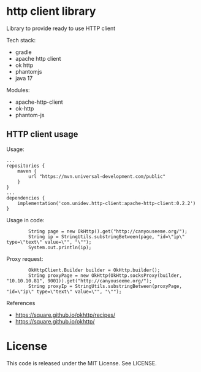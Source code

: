 # http client library

Library to provide ready to use HTTP client 

Tech stack:
 * gradle
 * apache http client
 * ok http
 * phantomjs
 * java 17

Modules:
 * apache-http-client
 * ok-http
 * phantom-js

## HTTP client usage

Usage:
```
...
repositories {
    maven {
        url "https://mvn.universal-development.com/public" 
    }
}
...
dependencies {
	implementation('com.unidev.http-client:apache-http-client:0.2.2')
}

```
Usage in code:
```
        String page = new OkHttp().get("http://canyouseeme.org/");
        String ip = StringUtils.substringBetween(page, "id=\"ip\" type=\"text\" value=\"", "\"");
        System.out.println(ip);
```

Proxy request:
```
        OkHttpClient.Builder builder = OkHttp.builder();
        String proxyPage = new OkHttp(OkHttp.socksProxy(builder, "10.10.10.81", 9001)).get("http://canyouseeme.org/");
        String proxyIp = StringUtils.substringBetween(proxyPage, "id=\"ip\" type=\"text\" value=\"", "\"");
```

References
* https://square.github.io/okhttp/recipes/
* https://square.github.io/okhttp/


# License

This code is released under the MIT License. See LICENSE.
